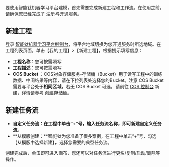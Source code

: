﻿要使用智能钛机器学习平台建模，首先需要完成新建工程和工作流。在使用之前，请确保您已经完成了 [注册与开通服务](https://cloud.tencent.com/document/product/851/39086)。

## 新建工程
登录 [智能钛机器学习平台控制台](https://console.cloud.tencent.com/tione)，将平台地域切换为您开通服务时所选地域。在工程列表页面，单击【我的工程】>【新建工程】，根据提示填写信息：
- **工程名称**：您可按需填写
- **工程描述**：您可按需填写
- **COS Bucket** ：COS对象存储服务-存储桶（Bucket）用于读写工程中的训练数据、中间结果等内容，请在下拉列表处选择您的Bucket。注意 COS Bucket 需要与平台处于**相同区域**，若无 COS Bucket 可选，请前往 [COS 控制台](https://console.cloud.tencent.com/cos) 新建，详情请参考 [创建存储桶](https://cloud.tencent.com/document/product/436/13309)。


## 新建任务流
- **自定义任务流：**在工程中单击“+”号，输入任务流名称，即可新建**自定义任务流**。
- **从模版创建：**智能钛为您准备了很多案例，在工程中单击“+”号，勾选【从模版中选择新建】，选择您需要的典型任务流。

创建完成后，单击即可进入画布，您还可以对任务流进行更名/复制/启动/删除等操作。
